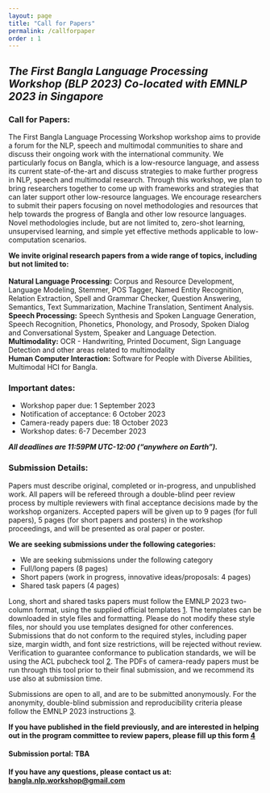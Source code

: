 ```yaml
---
layout: page
title: "Call for Papers"
permalink: /callforpaper
order : 1
---
```


## *The First Bangla Language Processing Workshop (BLP 2023) Co-located with EMNLP 2023 in Singapore*


### Call for Papers:
The First Bangla Language Processing Workshop workshop aims to provide a forum for the NLP, speech and multimodal communities to share and discuss their ongoing work with the international community. We particularly focus on Bangla, which is a low-resource language, and assess its current state-of-the-art and discuss strategies to make further progress in NLP, speech and multimodal research. Through this workshop, we plan to bring researchers together to come up with frameworks and strategies that can later support other low-resource languages. We encourage researchers to submit their papers focusing on novel methodologies and resources that help towards the progress of Bangla and other low resource languages. Novel methodologies include, but are not limited to, zero-shot learning, unsupervised learning, and simple yet effective methods applicable to low-computation scenarios.

**We invite original research papers from a wide range of topics, including but not limited to:**
<br>
<br>
**Natural Language Processing:** Corpus and Resource Development, Language Modeling,  Stemmer, POS Tagger, Named Entity Recognition, Relation Extraction, Spell and Grammar Checker, Question Answering, Semantics, Text Summarization, Machine Translation, Sentiment Analysis.
<br>
**Speech Processing:** Speech Synthesis and Spoken Language Generation, Speech Recognition, Phonetics, Phonology, and Prosody, Spoken Dialog and Conversational System, Speaker and Language Detection.
<br>
**Multimodality:** OCR - Handwriting, Printed Document, Sign Language Detection and other areas related to multimodality
<br>
**Human Computer Interaction:** Software for People with Diverse Abilities, Multimodal HCI for Bangla.

### Important dates:
<!-- - First call for workshop papers: 25 April 2023
- Second call for workshop papers: 1 June 2023 -->
- Workshop paper due: 1 September 2023
- Notification of acceptance: 6 October 2023
- Camera-ready papers due: 18 October 2023
- Workshop dates: 6-7 December 2023

***All deadlines are 11:59PM UTC-12:00 (“anywhere on Earth”).***

### Submission Details:
Papers must describe original, completed or in-progress, and unpublished work. All papers will be refereed through a double-blind peer review process by multiple reviewers with final acceptance decisions made by the workshop organizers. Accepted papers will be given up to 9 pages (for full papers), 5 pages (for short papers and posters) in the workshop proceedings, and will be presented as oral paper or poster.

**We are seeking submissions under the following categories:**
<br>
- We are seeking submissions under the following category
- Full/long papers (8 pages)
- Short papers (work in progress, innovative ideas/proposals: 4 pages)
- Shared task papers (4 pages)


Long, short and shared tasks papers must follow the EMNLP 2023 two-column format, using the supplied official templates [1](https://2023.emnlp.org/calls/style-and-formatting/). The templates can be downloaded in style files and formatting. Please do not modify these style files, nor  should you use templates designed for other conferences. Submissions that do not conform to the required styles, including paper size, margin width, and font size restrictions, will be rejected without review. Verification to guarantee conformance to publication standards, we will be using the ACL pubcheck tool [2](https://github.com/acl-org/aclpubcheck). The PDFs of camera-ready papers must be run through this tool prior to their final submission, and we recommend its use also at submission time.

Submissions are open to all, and are to be submitted anonymously. For the anonymity, double-blind submission and reproducibility criteria please follow the EMNLP 2023 instructions [3](https://2023.emnlp.org/calls/main_conference_papers/).

**If you have published in the field previously, and are interested in helping out in the program committee to review papers, please fill up this form [4](https://forms.gle/1WUYQjWT9UuqioX48)**

#### Submission portal: TBA

<!-- ### Keynote Talks
To be announced. -->
<!-- If you have any good suggestions, or anyone you would like to listen to, please contact us. -->

<!-- #The BLP 2023 Organizing Committee -->

**If you have any questions, please contact us at: bangla.nlp.workshop@gmail.com**

<!-- ### Organizers
- [Firoj Alam](http://sites.google.com/site/firojalam/), Qatar Computing Research Institute, HBKU, Qatar
- [Sudipta Kar](http://sudiptakar.info/), Amazon Alexa AI, USA
- [Shammur Absar Chowdhury](http://shammur.one/), Qatar Computing Research Institute, HBKU, Qatar
- [Farig Sadeque](https://sites.google.com/site/farigsadeque), BRAC University, Bangladesh
- [Ruhul Amin](https://ruhulsbu.github.io/), Fordham University, USA
- [Asif Shahriyar Sushmit](https://people.bengali.ai/sushmit), Rensselaer Polytechnic Institute, USA -->

